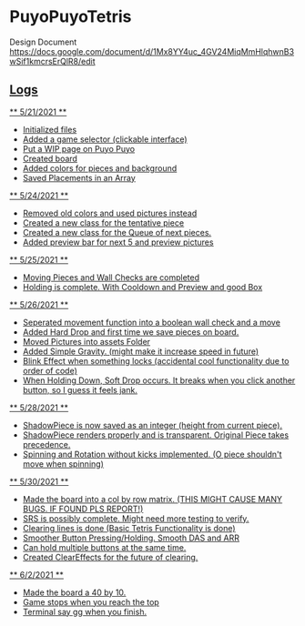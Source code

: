 # PuyoPuyoTetris
Design Document
https://docs.google.com/document/d/1Mx8YY4uc_4GV24MiqMmHlqhwnB3wSif1kmcrsErQlR8/edit

## <u> Logs <u>
** 5/21/2021 **
- Initialized files
- Added a game selector (clickable interface)
- Put a WIP page on Puyo Puyo
- Created board
- Added colors for pieces and background
- Saved Placements in an Array

** 5/24/2021 **
- Removed old colors and used pictures instead
- Created a new class for the tentative piece
- Created a new class for the Queue of next pieces.
- Added preview bar for next 5 and preview pictures

** 5/25/2021 **
- Moving Pieces and Wall Checks are completed
- Holding is complete. With Cooldown and Preview and good Box

** 5/26/2021 **
- Seperated movement function into a boolean wall check and a move
- Added Hard Drop and first time we save pieces on board.
- Moved Pictures into assets Folder
- Added Simple Gravity. (might make it increase speed in future)
- Blink Effect when something locks (accidental cool functionality due to order of code)
- When Holding Down, Soft Drop occurs. It breaks when you click another button, so I guess it feels jank.

** 5/28/2021 **
- ShadowPiece is now saved as an integer (height from current piece).
- ShadowPiece renders properly and is transparent. Original Piece takes precedence.
- Spinning and Rotation without kicks implemented. (O piece shouldn't move when spinning)

** 5/30/2021 **
- Made the board into a col by row matrix. (THIS MIGHT CAUSE MANY BUGS. IF FOUND PLS REPORT!)
- SRS is possibly complete. Might need more testing to verify.
- Clearing lines is done (Basic Tetris Functionality is done)
- Smoother Button Pressing/Holding. Smooth DAS and ARR
- Can hold multiple buttons at the same time.
- Created ClearEffects for the future of clearing.

** 6/2/2021 **
- Made the board a 40 by 10.
- Game stops when you reach the top
- Terminal say gg when you finish.
